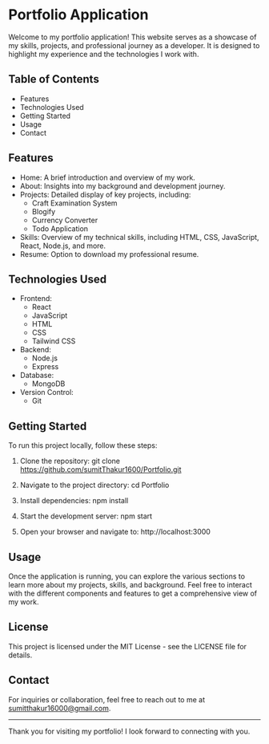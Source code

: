 
# Portfolio Application

Welcome to my portfolio application! This website serves as a showcase of my skills, projects, and professional journey as a developer. It is designed to highlight my experience and the technologies I work with.

## Table of Contents

- Features
- Technologies Used
- Getting Started
- Usage
- Contact

## Features

- Home: A brief introduction and overview of my work.
- About: Insights into my background and development journey.
- Projects: Detailed display of key projects, including:
  - Craft Examination System
  - Blogify
  - Currency Converter
  - Todo Application
- Skills: Overview of my technical skills, including HTML, CSS, JavaScript, React, Node.js, and more.
- Resume: Option to download my professional resume.

## Technologies Used

- Frontend:
  - React
  - JavaScript
  - HTML
  - CSS
  - Tailwind CSS
- Backend:
  - Node.js
  - Express
- Database:
  - MongoDB
- Version Control:
  - Git

## Getting Started

To run this project locally, follow these steps:

1. Clone the repository:
   git clone https://github.com/sumitThakur1600/Portfolio.git

2. Navigate to the project directory:
   cd Portfolio

3. Install dependencies:
   npm install

4. Start the development server:
   npm start

5. Open your browser and navigate to: http://localhost:3000

## Usage

Once the application is running, you can explore the various sections to learn more about my projects, skills, and background. Feel free to interact with the different components and features to get a comprehensive view of my work.

## License

This project is licensed under the MIT License - see the LICENSE file for details.

## Contact

For inquiries or collaboration, feel free to reach out to me at sumitthakur16000@gmail.com.

---

Thank you for visiting my portfolio! I look forward to connecting with you.
